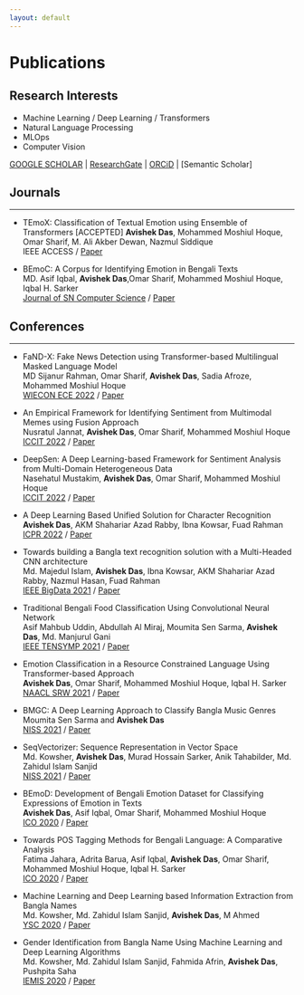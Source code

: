 ```yaml
---
layout: default
---
```


# <span class='red_h1'>Publications</span>

## Research Interests

* Machine Learning / Deep Learning / Transformers
* Natural Language Processing
* MLOps
* Computer Vision

[GOOGLE SCHOLAR](https://scholar.google.com/citations?user=vmA2X1kAAAAJ) | [ResearchGate](https://www.researchgate.net/profile/Avishek-Das-11) | [ORCiD](https://orcid.org/my-orcid?orcid=0000-0002-1589-8322) | [Semantic Scholar]

## Journals
---
* TEmoX: Classification of Textual Emotion using Ensemble of Transformers [ACCEPTED]
**Avishek Das**, Mohammed Moshiul Hoque, Omar Sharif, M. Ali Akber Dewan, Nazmul Siddique<br>
IEEE ACCESS / [Paper](https://ieeexplore.ieee.org/document/10264097)

* BEmoC: A Corpus for Identifying Emotion in Bengali Texts<br>
MD. Asif Iqbal, **Avishek Das**,Omar Sharif, Mohammed Moshiul Hoque, Iqbal H. Sarker<br>
[Journal of SN Computer Science](https://www.springer.com/journal/42979) / [Paper](https://link.springer.com/article/10.1007%2Fs42979-022-01028-w)


## Conferences
---
* FaND-X: Fake News Detection using Transformer-based Multilingual Masked Language Model<br>
MD Sijanur Rahman, Omar Sharif, **Avishek Das**, Sadia Afroze, Mohammed Moshiul Hoque<br>
[WIECON ECE 2022](https://wiecon-ece.org/) / [Paper](https://ieeexplore.ieee.org/abstract/document/10150461)

* An Empirical Framework for Identifying Sentiment from Multimodal Memes using Fusion Approach<br>
Nusratul Jannat, **Avishek Das**, Omar Sharif, Mohammed Moshiul Hoque<br>
[ICCIT 2022](https://iccit.org.bd/2022/) / [Paper](https://ieeexplore.ieee.org/abstract/document/10054644)

* DeepSen: A Deep Learning-based Framework for Sentiment Analysis from Multi-Domain Heterogeneous Data<br>
Nasehatul Mustakim, **Avishek Das**, Omar Sharif, Mohammed Moshiul Hoque<br>
[ICCIT 2022](https://iccit.org.bd/2022/) / [Paper](https://ieeexplore.ieee.org/abstract/document/10055860/)

* A Deep Learning Based Unified Solution for Character Recognition<br>
**Avishek Das**, AKM Shahariar Azad Rabby, Ibna Kowsar, Fuad Rahman<br>
[ICPR 2022](https://www.icpr2022.com/) / [Paper](https://ieeexplore.ieee.org/abstract/document/9956348)


* Towards building a Bangla text recognition solution with a Multi-Headed CNN architecture<br>
Md. Majedul Islam, **Avishek Das**, Ibna Kowsar, AKM Shahariar Azad Rabby, Nazmul Hasan, Fuad Rahman<br>
[IEEE BigData 2021](https://bigdataieee.org/BigData2021/) / [Paper](https://ieeexplore.ieee.org/document/9671653)

* Traditional Bengali Food Classification Using Convolutional Neural Network<br>
Asif Mahbub Uddin, Abdullah Al Miraj, Moumita Sen Sarma, **Avishek Das**, Md. Manjurul Gani<br>
[IEEE TENSYMP 2021](https://www.tensymp2021.org/2021/) / [Paper](https://ieeexplore.ieee.org/document/9550874)

* Emotion Classification in a Resource Constrained Language Using Transformer-based Approach<br>
**Avishek Das**, Omar Sharif, Mohammed Moshiul Hoque, Iqbal H. Sarker<br>
[NAACL SRW 2021](https://naacl2021-srw.github.io/) / [Paper](https://aclanthology.org/2021.naacl-srw.19/)

* BMGC: A Deep Learning Approach to Classify Bangla Music Genres<br>
Moumita Sen Sarma and **Avishek Das**<br>
[NISS 2021](http://medi-ast.org/NISS2021/) / [Paper](https://dl.acm.org/doi/10.1145/3454127.3456593)

* SeqVectorizer: Sequence Representation in Vector Space<br>
Md. Kowsher, **Avishek Das**, Murad Hossain Sarker, Anik Tahabilder, Md. Zahidul Islam Sanjid<br>
[NISS 2021](http://medi-ast.org/NISS2021/) / [Paper](https://dl.acm.org/doi/10.1145/3454127.3456602)

* BEmoD: Development of Bengali Emotion Dataset for Classifying Expressions of Emotion in Texts<br>
**Avishek Das**, Asif Iqbal, Omar Sharif, Mohammed Moshiul Hoque<br>
[ICO 2020](https://www.icico.info/ico2020-virtual-conference) / [Paper](https://link.springer.com/chapter/10.1007/978-3-030-68154-8_94)


* Towards POS Tagging Methods for Bengali Language: A Comparative Analysis<br>
Fatima Jahara, Adrita Barua, Asif Iqbal, **Avishek Das**, Omar Sharif, Mohammed Moshiul Hoque, Iqbal H. Sarker<br>
[ICO 2020](https://www.icico.info/ico2020-virtual-conference) / [Paper](https://link.springer.com/chapter/10.1007/978-3-030-68154-8_93)

* Machine Learning and Deep Learning based Information Extraction from Bangla Names<br>
Md. Kowsher, Md. Zahidul Islam Sanjid, **Avishek Das**, M Ahmed<br>
[YSC 2020](https://ysc-2020.actcognitive.org/) / [Paper](https://www.sciencedirect.com/science/article/pii/S187705092032398X)

* Gender Identification from Bangla Name Using Machine Learning and Deep Learning Algorithms<br>
Md. Kowsher, Md. Zahidul Islam Sanjid, Fahmida Afrin, **Avishek Das**, Pushpita Saha<br>
[IEMIS 2020](http://iemschoolofit.in/iemis/) / [Paper](https://link.springer.com/chapter/10.1007/978-981-33-4367-2_38)







